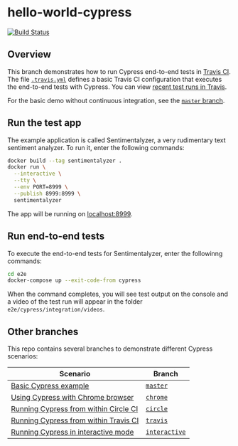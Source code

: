 # hello-world-cypress

[![Build Status](https://travis-ci.org/mtlynch/hello-world-cypress.svg?branch=travis)](https://travis-ci.org/mtlynch/hello-world-cypress)

## Overview

This branch demonstrates how to run Cypress end-to-end tests in [Travis CI](https://circleci.com). The file [ `.travis.yml`](https://github.com/mtlynch/hello-world-cypress/blob/travis/.travis.yml) defines a basic Travis CI configuration that executes the end-to-end tests with Cypress. You can view [recent test runs in Travis](https://travis-ci.org/mtlynch/hello-world-cypress).

For the basic demo without continuous integration, see the [`master` branch](https://github.com/mtlynch/hello-world-cypress).

## Run the test app

The example application is called Sentimentalyzer, a very rudimentary text sentiment analyzer. To run it, enter the following commands:

```bash
docker build --tag sentimentalyzer .
docker run \
  --interactive \
  --tty \
  --env PORT=8999 \
  --publish 8999:8999 \
  sentimentalyzer
```

The app will be running on [localhost:8999](http://localhost:8999).

## Run end-to-end tests

To execute the end-to-end tests for Sentimentalyzer, enter the followinng commands:

```bash
cd e2e
docker-compose up --exit-code-from cypress
```

When the command completes, you will see test output on the console and a video of the test run will appear in the folder `e2e/cypress/integration/videos`.

## Other branches

This repo contains several branches to demonstrate different Cypress scenarios:

| Scenario | Branch |
|----------|---------|
| [Basic Cypress example](https://github.com/mtlynch/hello-world-cypress) | [`master`](https://github.com/mtlynch/hello-world-cypress) |
| [Using Cypress with Chrome browser](https://github.com/mtlynch/hello-world-cypress/tree/chrome) | [`chrome`](https://github.com/mtlynch/hello-world-cypress/tree/chrome) |
| [Running Cypress from within Circle CI](https://github.com/mtlynch/hello-world-cypress/tree/circle) | [`circle`](https://github.com/mtlynch/hello-world-cypress/tree/circle) |
| [Running Cypress from within Travis CI](https://github.com/mtlynch/hello-world-cypress/tree/travis) | [`travis`](https://github.com/mtlynch/hello-world-cypress/tree/travis) |
| [Running Cypress in interactive mode](https://github.com/mtlynch/hello-world-cypress/tree/interactive) | [`interactive`](https://github.com/mtlynch/hello-world-cypress/tree/interactive) |
